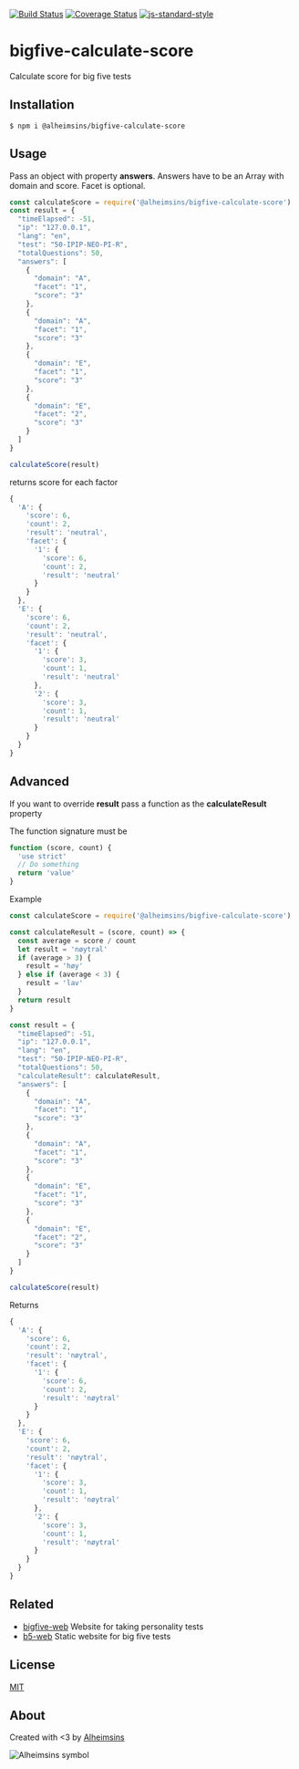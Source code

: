 [![Build Status](https://travis-ci.com/Alheimsins/bigfive-calculate-score.svg?branch=master)](https://travis-ci.com/Alheimsins/bigfive-calculate-score)
[![Coverage Status](https://coveralls.io/repos/Alheimsins/bigfive-calculate-score/badge.svg?branch=master&service=github)](https://coveralls.io/github/Alheimsins/bigfive-calculate-score?branch=master)
[![js-standard-style](https://img.shields.io/badge/code%20style-standard-brightgreen.svg?style=flat)](https://github.com/feross/standard)

# bigfive-calculate-score

Calculate score for big five tests

## Installation

```
$ npm i @alheimsins/bigfive-calculate-score
```

## Usage

Pass an object with property **answers**.
Answers have to be an Array with domain and score. Facet is optional.

```JavaScript
const calculateScore = require('@alheimsins/bigfive-calculate-score')
const result = {
  "timeElapsed": -51,
  "ip": "127.0.0.1",
  "lang": "en",
  "test": "50-IPIP-NEO-PI-R",
  "totalQuestions": 50,
  "answers": [
    {
      "domain": "A",
      "facet": "1",
      "score": "3"
    },
    {
      "domain": "A",
      "facet": "1",
      "score": "3"
    },
    {
      "domain": "E",
      "facet": "1",
      "score": "3"
    },
    {
      "domain": "E",
      "facet": "2",
      "score": "3"
    }
  ]
}

calculateScore(result)
```

returns score for each factor

```JavaScript
{
  'A': {
    'score': 6,
    'count': 2,
    'result': 'neutral',
    'facet': {
      '1': {
        'score': 6,
        'count': 2,
        'result': 'neutral'
      }
    }
  },
  'E': {
    'score': 6,
    'count': 2,
    'result': 'neutral',
    'facet': {
      '1': {
        'score': 3,
        'count': 1,
        'result': 'neutral'
      },
      '2': {
        'score': 3,
        'count': 1,
        'result': 'neutral'
      }
    }
  }
}
```

## Advanced

If you want to override **result** pass a function as the **calculateResult** property

The function signature must be

```JavaScript
function (score, count) {
  'use strict'
  // Do something
  return 'value'
}
```

Example

```JavaScript
const calculateScore = require('@alheimsins/bigfive-calculate-score')

const calculateResult = (score, count) => {
  const average = score / count
  let result = 'nøytral'
  if (average > 3) {
    result = 'høy'
  } else if (average < 3) {
    result = 'lav'
  }
  return result
}

const result = {
  "timeElapsed": -51,
  "ip": "127.0.0.1",
  "lang": "en",
  "test": "50-IPIP-NEO-PI-R",
  "totalQuestions": 50,
  "calculateResult": calculateResult,
  "answers": [
    {
      "domain": "A",
      "facet": "1",
      "score": "3"
    },
    {
      "domain": "A",
      "facet": "1",
      "score": "3"
    },
    {
      "domain": "E",
      "facet": "1",
      "score": "3"
    },
    {
      "domain": "E",
      "facet": "2",
      "score": "3"
    }
  ]
}

calculateScore(result)
```

Returns

```JavaScript
{
  'A': {
    'score': 6,
    'count': 2,
    'result': 'nøytral',
    'facet': {
      '1': {
        'score': 6,
        'count': 2,
        'result': 'nøytral'
      }
    }
  },
  'E': {
    'score': 6,
    'count': 2,
    'result': 'nøytral',
    'facet': {
      '1': {
        'score': 3,
        'count': 1,
        'result': 'nøytral'
      },
      '2': {
        'score': 3,
        'count': 1,
        'result': 'nøytral'
      }
    }
  }
}
```

## Related
- [bigfive-web](https://github.com/Alheimsins/bigfive-web) Website for taking personality tests
- [b5-web](https://github.com/zrrrzzt/b5-web) Static website for big five tests

## License

[MIT](LICENSE)

## About

Created with <3 by [Alheimsins](https://github.com/Alheimsins)

![Alheimsins symbol](https://file-qwoleuymtm.now.sh "Alheimsins symbol")
